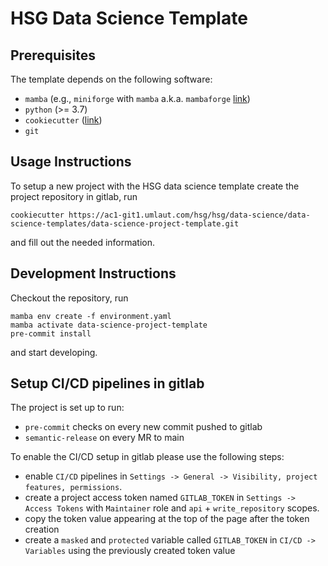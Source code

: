 # HSG Data Science Template

## Prerequisites

The template depends on the following software:

-   `mamba` (e.g., `miniforge` with `mamba` a.k.a. `mambaforge` [link](https://github.com/conda-forge/miniforge))
-   `python` (>= 3.7)
-   `cookiecutter` ([link](https://pypi.org/project/cookiecutter/))
-   `git`

## Usage Instructions

To setup a new project with the HSG data science template create the project repository in gitlab, run

```
cookiecutter https://ac1-git1.umlaut.com/hsg/hsg/data-science/data-science-templates/data-science-project-template.git
```

and fill out the needed information.

## Development Instructions

Checkout the repository, run

```
mamba env create -f environment.yaml
mamba activate data-science-project-template
pre-commit install
```

and start developing.

## Setup CI/CD pipelines in gitlab

The project is set up to run:

-   `pre-commit` checks on every new commit pushed to gitlab
-   `semantic-release` on every MR to main

To enable the CI/CD setup in gitlab please use the following steps:

-   enable `CI/CD` pipelines in `Settings -> General -> Visibility, project features, permissions`.
-   create a project access token named `GITLAB_TOKEN` in `Settings -> Access Tokens` with `Maintainer` role and `api` + `write_repository` scopes.
-   copy the token value appearing at the top of the page after the token creation
-   create a `masked` and `protected` variable called `GITLAB_TOKEN` in `CI/CD -> Variables` using the previously created token value
